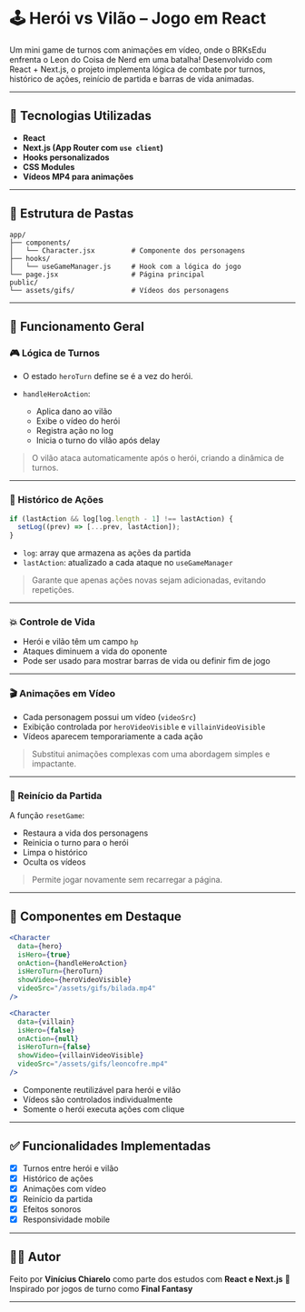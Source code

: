 # 🕹️ Herói vs Vilão – Jogo em React

Um mini game de turnos com animações em vídeo, onde o BRKsEdu enfrenta o Leon do Coisa de Nerd em uma batalha!
Desenvolvido com React + Next.js, o projeto implementa lógica de combate por turnos, histórico de ações, reinício de partida e barras de vida animadas.

---

## 🚀 Tecnologias Utilizadas

* **React**
* **Next.js (App Router com `use client`)**
* **Hooks personalizados**
* **CSS Modules**
* **Vídeos MP4 para animações**

---

## 📁 Estrutura de Pastas

```
app/
├── components/
│   └── Character.jsx         # Componente dos personagens
├── hooks/
│   └── useGameManager.js     # Hook com a lógica do jogo
└── page.jsx                  # Página principal
public/
└── assets/gifs/              # Vídeos dos personagens
```

---

## 📄 Funcionamento Geral

### 🎮 Lógica de Turnos

* O estado `heroTurn` define se é a vez do herói.
* `handleHeroAction`:

  * Aplica dano ao vilão
  * Exibe o vídeo do herói
  * Registra ação no log
  * Inicia o turno do vilão após delay

> O vilão ataca automaticamente após o herói, criando a dinâmica de turnos.

---

### 🧠 Histórico de Ações

```js
if (lastAction && log[log.length - 1] !== lastAction) {
  setLog((prev) => [...prev, lastAction]);
}
```

* `log`: array que armazena as ações da partida
* `lastAction`: atualizado a cada ataque no `useGameManager`

> Garante que apenas ações novas sejam adicionadas, evitando repetições.

---

### 💥 Controle de Vida

* Herói e vilão têm um campo `hp`
* Ataques diminuem a vida do oponente
* Pode ser usado para mostrar barras de vida ou definir fim de jogo

---

### 🎬 Animações em Vídeo

* Cada personagem possui um vídeo (`videoSrc`)
* Exibição controlada por `heroVideoVisible` e `villainVideoVisible`
* Vídeos aparecem temporariamente a cada ação

> Substitui animações complexas com uma abordagem simples e impactante.

---

### 🔄 Reinício da Partida

A função `resetGame`:

* Restaura a vida dos personagens
* Reinicia o turno para o herói
* Limpa o histórico
* Oculta os vídeos

> Permite jogar novamente sem recarregar a página.

---

## 🧩 Componentes em Destaque

```jsx
<Character
  data={hero}
  isHero={true}
  onAction={handleHeroAction}
  isHeroTurn={heroTurn}
  showVideo={heroVideoVisible}
  videoSrc="/assets/gifs/bilada.mp4"
/>

<Character
  data={villain}
  isHero={false}
  onAction={null}
  isHeroTurn={false}
  showVideo={villainVideoVisible}
  videoSrc="/assets/gifs/leoncofre.mp4"
/>
```

* Componente reutilizável para herói e vilão
* Vídeos são controlados individualmente
* Somente o herói executa ações com clique

---

## ✅ Funcionalidades Implementadas

* [x] Turnos entre herói e vilão
* [x] Histórico de ações
* [x] Animações com vídeo
* [x] Reinício da partida
* [x] Efeitos sonoros
* [x] Responsividade mobile

---


<!--
## 📸 Demonstração

> 💡 Adicione aqui um **GIF** ou **link do Vercel** com a demonstração do jogo funcionando.

---
-->

## 🧑‍💻 Autor

Feito por **Vinícius Chiarelo** como parte dos estudos com **React e Next.js**
🎯 Inspirado por jogos de turno como **Final Fantasy**

---
